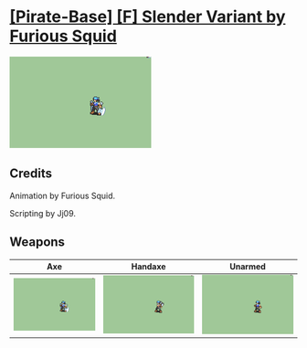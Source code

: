 # [\[Pirate-Base\] \[F\] Slender Variant by Furious Squid](./)

<img src="./3.%20Axe/Axe_000.png" alt="[Pirate-Base] [F] Slender Variant by Furious Squid standing" />

## Credits

Animation by Furious Squid.

Scripting by Jj09.

## Weapons


|Axe |Handaxe |Unarmed |
|  :---: | :---: | :---: |
| <img alt="Axe animation" src="./3.%20Axe/Axe.gif" /> | <img alt="Handaxe animation" src="./4.%20Handaxe/Handaxe.gif" /> | <img alt="Unarmed animation" src="./8.%20Unarmed/Unarmed.gif" /> |
